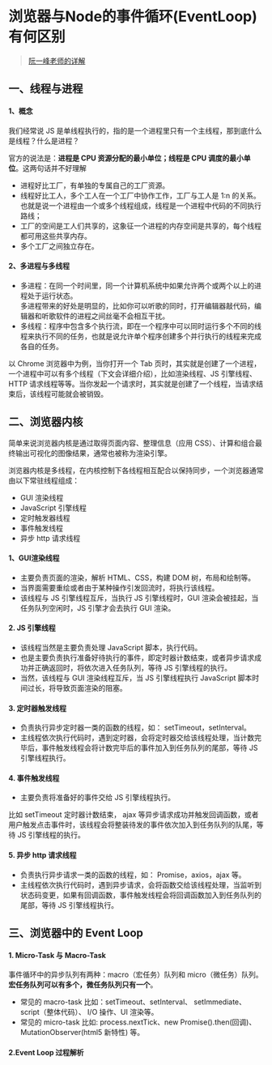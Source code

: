 # 浏览器与Node的事件循环(EventLoop)有何区别
> [阮一峰老师的详解](http://www.ruanyifeng.com/blog/2013/10/event_loop.html)
## 一、线程与进程

#### 1、概念

我们经常说 JS 是单线程执行的，指的是一个进程里只有一个主线程，那到底什么是线程？什么是进程？

官方的说法是：**进程是 CPU 资源分配的最小单位；线程是 CPU 调度的最小单位**。这两句话并不好理解

+ 进程好比工厂，有单独的专属自己的工厂资源。
+ 线程好比工人，多个工人在一个工厂中协作工作，工厂与工人是 1:n 的关系。也就是说一个进程由一个或多个线程组成，线程是一个进程中代码的不同执行路线；
+ 工厂的空间是工人们共享的，这象征一个进程的内存空间是共享的，每个线程都可用这些共享内存。
+ 多个工厂之间独立存在。

#### 2、多进程与多线程

+ 多进程：在同一个时间里，同一个计算机系统中如果允许两个或两个以上的进程处于运行状态。<br>多进程带来的好处是明显的，比如你可以听歌的同时，打开编辑器敲代码，编辑器和听歌软件的进程之间丝毫不会相互干扰。
+ 多线程：程序中包含多个执行流，即在一个程序中可以同时运行多个不同的线程来执行不同的任务，也就是说允许单个程序创建多个并行执行的线程来完成各自的任务。

以 Chrome 浏览器中为例，当你打开一个 Tab 页时，其实就是创建了一个进程，一个进程中可以有多个线程（下文会详细介绍），比如渲染线程、JS 引擎线程、HTTP 请求线程等等。当你发起一个请求时，其实就是创建了一个线程，当请求结束后，该线程可能就会被销毁。

## 二、浏览器内核

简单来说浏览器内核是通过取得页面内容、整理信息（应用 CSS）、计算和组合最终输出可视化的图像结果，通常也被称为渲染引擎。


浏览器内核是多线程，在内核控制下各线程相互配合以保持同步，一个浏览器通常由以下常驻线程组成：
+ GUI 渲染线程
+ JavaScript 引擎线程
+ 定时触发器线程
+ 事件触发线程
+ 异步 http 请求线程

#### 1、GUI渲染线程
+ 主要负责页面的渲染，解析 HTML、CSS，构建 DOM 树，布局和绘制等。
+ 当界面需要重绘或者由于某种操作引发回流时，将执行该线程。
+ 该线程与 JS 引擎线程互斥，当执行 JS 引擎线程时，GUI 渲染会被挂起，当任务队列空闲时，JS 引擎才会去执行 GUI 渲染。

#### 2. JS 引擎线程
+ 该线程当然是主要负责处理 JavaScript 脚本，执行代码。
+ 也是主要负责执行准备好待执行的事件，即定时器计数结束，或者异步请求成功并正确返回时，将依次进入任务队列，等待 JS 引擎线程的执行。
+ 当然，该线程与 GUI 渲染线程互斥，当 JS 引擎线程执行 JavaScript 脚本时间过长，将导致页面渲染的阻塞。

#### 3. 定时器触发线程
+ 负责执行异步定时器一类的函数的线程，如： setTimeout，setInterval。
+ 主线程依次执行代码时，遇到定时器，会将定时器交给该线程处理，当计数完毕后，事件触发线程会将计数完毕后的事件加入到任务队列的尾部，等待 JS 引擎线程执行。

#### 4. 事件触发线程
+ 主要负责将准备好的事件交给 JS 引擎线程执行。

比如 setTimeout 定时器计数结束， ajax 等异步请求成功并触发回调函数，或者用户触发点击事件时，该线程会将整装待发的事件依次加入到任务队列的队尾，等待 JS 引擎线程的执行。

#### 5. 异步 http 请求线程
+ 负责执行异步请求一类的函数的线程，如： Promise，axios，ajax 等。
+ 主线程依次执行代码时，遇到异步请求，会将函数交给该线程处理，当监听到状态码变更，如果有回调函数，事件触发线程会将回调函数加入到任务队列的尾部，等待 JS 引擎线程执行。

## 三、浏览器中的 Event Loop

#### 1. Micro-Task 与 Macro-Task

事件循环中的异步队列有两种：macro（宏任务）队列和 micro（微任务）队列。**宏任务队列可以有多个，微任务队列只有一个**。

+ 常见的 macro-task 比如：setTimeout、setInterval、 setImmediate、script（整体代码）、 I/O 操作、UI 渲染等。
+ 常见的 micro-task 比如: process.nextTick、new Promise().then(回调)、MutationObserver(html5 新特性) 等。

#### 2.Event Loop 过程解析